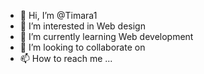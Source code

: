 - 👋 Hi, I’m @Timara1
- 👀 I’m interested in Web design
- 🌱 I’m currently learning Web development
- 💞️ I’m looking to collaborate on 
- 📫 How to reach me ...

<!---
Timara1/Timara1 is a ✨ special ✨ repository because its `README.md` (this file) appears on your GitHub profile.
You can click the Preview link to take a look at your changes.
--->
